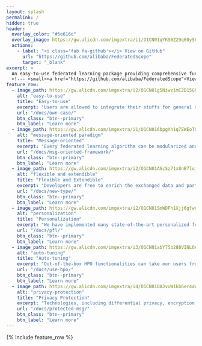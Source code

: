 ```yaml
---
layout: splash
permalink: /
hidden: true
header:
  overlay_color: "#5e616c"
  overlay_image: https://gw.alicdn.com/imgextra/i1/O1CN01qYK90Z29q60y56h36_!!6000000008118-2-tps-1919-390.png
  actions:
    - label: "<i class='fab fa-github'></i> View on GitHub"
      url: "https://github.com/alibaba/FederatedScope"
      target: "_blank"
excerpt: >
  An easy-to-use federated learning package providing comprehensive functionalities.<br />
  <!--- <small><a href="https://github.com/alibaba/FederatedScope">View on GitHub</a></small> --->
feature_row:
  - image_path: https://gw.alicdn.com/imgextra/i2/O1CN01g5Niwz1mC2D15GNim_!!6000000004917-2-tps-159-159.png
    alt: "easy-to-use"
    title: "Easy-to-use"
    excerpt: "Users are allowed to integrate their stuffs for general machine learning purposes, including datasets, models, etc., into FederatedScope to conduct federated learning."
    url: "/docs/own-case/"
    btn_class: "btn--primary"
    btn_label: "Learn more"
  - image_path: https://gw.alicdn.com/imgextra/i1/O1CN016bpgXh1q7EWEoTQgo_!!6000000005448-2-tps-159-159.png
    alt: "message-oriented paradigm"
    title: "Message-oriented"
    excerpt: "Every federated learning algorithm can be modularized and expressed via defining the messages and corresponding handlers for the participants."
    url: "/docs/msg-oriented-framework/"
    btn_class: "btn--primary"
    btn_label: "Learn more"
  - image_path: https://gw.alicdn.com/imgextra/i2/O1CN01AScSz71x8nB7lujap_!!6000000006399-2-tps-159-159.png
    alt: "flexible and extendible"
    title: "Flexible and Extendible"
    excerpt: "Developers are free to enrich the exchanged data and participants' behaviors, which is helpful for various real-world federated learning applications."
    url: "/docs/new-type/"
    btn_class: "btn--primary"
    btn_label: "Learn more"
  - image_path: https://gw.alicdn.com/imgextra/i2/O1CN01SmWDFh1Xjj6gfweSG_!!6000000002960-2-tps-159-159.png
    alt: "personalization"
    title: "Personalization"
    excerpt: "We have implemented many state-of-the-art personalized federated learning methods, and the well-designed interfaces make the development of novel methods easy."
    url: "/docs/pfl/"
    btn_class: "btn--primary"
    btn_label: "Learn more"
  - image_path: https://gw.alicdn.com/imgextra/i3/O1CN01abY75b28BVINLOA4L_!!6000000007894-2-tps-159-159.png
    alt: "auto-tuning"
    title: "Auto-tuning"
    excerpt: "Out-of-the-box HPO functionalities can take our users from the tedious loop of model tuning, allowing them to focus on their innovations."
    url: "/docs/use-hpo/"
    btn_class: "btn--primary"
    btn_label: "Learn more"
  - image_path: https://gw.alicdn.com/imgextra/i4/O1CN01OAJvuW1kb6er4aWdl_!!6000000004701-2-tps-159-159.png
    alt: "privacy-protection"
    title: "Privacy Protection"
    excerpt: "Technologies, including differential privacy, encryption, multi-party computation, etc., are provided to enhance the strength of privacy protection."
    url: "/docs/protected-msg/"
    btn_class: "btn--primary"
    btn_label: "Learn more"
---
```


{% include feature_row %}
